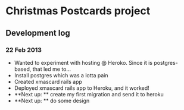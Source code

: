 # Christmas Postcards project

## Development log
### 22 Feb 2013
* Wanted to experiment with hosting @ Heroko. Since it is postgres-based, that led me to…
* Install postgres which was a lotta pain
* Created xmascard rails app
* Deployed xmascard rails app to Heroku, and it worked!
* **Next up: ** create my first migration and send it to heroku
* **Next up: ** do some design